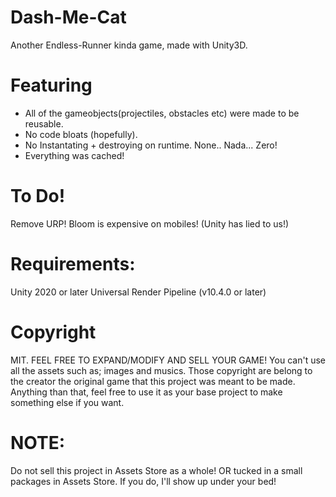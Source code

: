 # Dash-Me-Cat
Another Endless-Runner kinda game, made with Unity3D.  

# Featuring  
- All of the gameobjects(projectiles, obstacles etc) were made to be reusable.
- No code bloats (hopefully).  
- No Instantating + destroying on runtime. None.. Nada... Zero!
- Everything was cached!

# To Do!
Remove URP! Bloom is expensive on mobiles! (Unity has lied to us!)

# Requirements:
Unity 2020 or later
Universal Render Pipeline (v10.4.0 or later)  

# Copyright
MIT. FEEL FREE TO EXPAND/MODIFY AND SELL YOUR GAME!
You can't use all the assets such as; images and musics. Those copyright are belong to the creator the original game that this project was meant to be made. Anything than that, feel free to use it as your base project to make something else if you want. 
   
# NOTE:
Do not sell this project in Assets Store as a whole! OR tucked in a small packages in Assets Store. If you do, I'll show up under your bed!  

